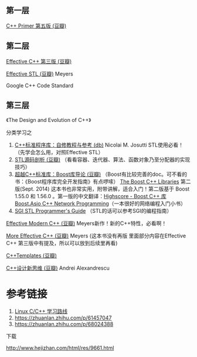 

## 第一层

[C++ Primer 第五版 (豆瓣)](https://link.zhihu.com/?target=http%3A//book.douban.com/subject/25708312/) 

## 第二层

[Effective C++ 第三版 (豆瓣)](https://link.zhihu.com/?target=http%3A//book.douban.com/subject/5387403/) 

[Effective STL (豆瓣)](https://link.zhihu.com/?target=http%3A//book.douban.com/subject/24534868/) Meyers

Google C++ Code Standard



## 第三层

《The Design and Evolution of C++》



分类学习之

1. [C++标准程序库：自修教程与参考 (db)](https://link.zhihu.com/?target=http%3A//book.douban.com/subject/1110941/) Nicolai M. Josutti STL使用必看！
（先学会怎么用，对照Effective STL）
2. [STL源码剖析 (豆瓣)](https://link.zhihu.com/?target=http%3A//book.douban.com/subject/1110934/) （看看容器、迭代器、算法、函数对象乃至分配器的实现技巧）
3. [超越C++标准库：Boost库导论 (豆瓣)](https://link.zhihu.com/?target=http%3A//book.douban.com/subject/2105720/) （Boost有比较完善的doc。可不看的书：《Boost程序库完全开发指南》有点啰嗦）
[The Boost C++ Libraries](https://link.zhihu.com/?target=http%3A//theboostcpplibraries.com/) 第二版(Sept. 2014)
这本书也非常实用，附带讲解，适合入门！第二版基于 Boost 1.55.0 和 1.56.0 。第一版的中文翻译：[Highscore - Boost C++ 库](https://link.zhihu.com/?target=http%3A//zh.highscore.de/cpp/boost/)
[Boost.Asio C++ Network Programming](https://link.zhihu.com/?target=https%3A//book.douban.com/subject/22163584/)（一本很好的网络编程入门小书）
4. [SGI STL Programmer's Guide](https://link.zhihu.com/?target=http%3A//www.sgi.com/tech/stl/) （STL的话可以参考SGI的编程指南）


[Effective Modern C++ (豆瓣)](https://link.zhihu.com/?target=http%3A//book.douban.com/subject/25923597/)  Meyers新作！新的C++特性，必看啊！

[More Effective C++ (豆瓣)](https://link.zhihu.com/?target=http%3A//book.douban.com/subject/5908727/) Meyers (这本书没有再版 里面部分内容在Effective C++ 第三版中有提及，所以可以放到后续里再看)

[C++Templates (豆瓣)](https://link.zhihu.com/?target=http%3A//book.douban.com/subject/2378124/)

[C++设计新思维 (豆瓣)](https://link.zhihu.com/?target=http%3A//book.douban.com/subject/1119904/)  Andrei Alexandrescu



# 参考链接

1. [Linux C/C++ 学习路线](https://zhuanlan.zhihu.com/p/72282592)
2. https://zhuanlan.zhihu.com/p/61457047
3. https://zhuanlan.zhihu.com/p/68024388





下载

http://www.hejizhan.com/html/res/9661.html